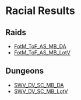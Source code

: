 # Racial Results

## Raids
- [FotM_ToF_AS_MB_DA](Results_DA.md)
- [FotM_ToF_AS_MB_LotV](Results_LotV.md)

## Dungeons
- [SWV_DV_SC_MB_DA](Results_Dungeons_DA.md)
- [SWV_DV_SC_MB_LotV](Results_Dungeons_LotV.md)
